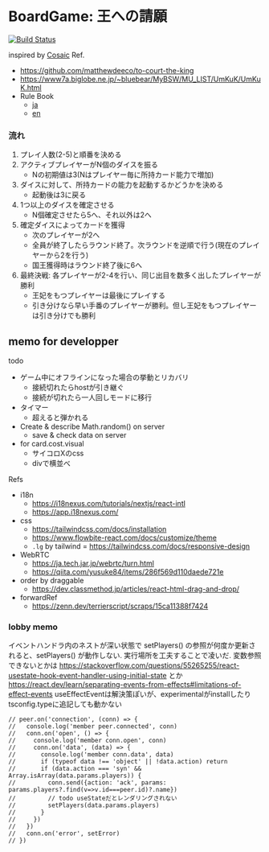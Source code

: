 # BoardGame: 王への請願

[![Build Status](https://github.com/darai0512/to-court-the-king.js/actions/workflows/ci.yml/badge.svg?branch=main)](https://github.com/darai0512/to-court-the-king.js/actions)

inspired by [Cosaic](https://www.amazon.co.jp/dp/B00VYK67JS/ref=nosim?tag=papuwa-22)
Ref.
- https://github.com/matthewdeeco/to-court-the-king
- https://www7a.biglobe.ne.jp/~bluebear/MyBSW/MU_LIST/UmKuK/UmKuK.html
- Rule Book
  - [ja](http://emaame.com/static/bsw/pdfs/UmkroneundKragen.pdf)
  - [en](https://github.com/matthewdeeco/to-court-the-king/blob/master/To%20Court%20the%20King%20Rules.pdf)

### 流れ

1. プレイ人数(2-5)と順番を決める
2. アクティブプレイヤーがN個のダイスを振る
    - Nの初期値は3(Nはプレイヤー毎に所持カード能力で増加)
3. ダイスに対して、所持カードの能力を起動するかどうかを決める
    - 起動後は3に戻る
4. 1つ以上のダイスを確定させる
    - N個確定させたら5へ、それ以外は2へ
5. 確定ダイスによってカードを獲得
    - 次のプレイヤーが2へ
    - 全員が終了したらラウンド終了。次ラウンドを逆順で行う(現在のプレイヤーから2を行う)
    - 国王獲得時はラウンド終了後に6へ
6. 最終決戦: 各プレイヤーが2-4を行い、同じ出目を数多く出したプレイヤーが勝利 
    - 王妃をもつプレイヤーは最後にプレイする
    - 引き分けなら早い手番のプレイヤーが勝利。但し王妃をもつプレイヤーは引き分けでも勝利

## memo for developper

todo
- ゲーム中にオフラインになった場合の挙動とリカバリ
    - 接続切れたらhostが引き継ぐ
    - 接続が切れたら一人回しモードに移行
- タイマー
  - 超えると弾かれる
- Create & describe Math.random() on server
  - save & check data on server 
- for card.cost.visual
    - サイコロXのcss
    - divで横並べ

Refs
- i18n
  - https://i18nexus.com/tutorials/nextjs/react-intl
  - https://app.i18nexus.com/
- css
  - https://tailwindcss.com/docs/installation
  - https://www.flowbite-react.com/docs/customize/theme
  - `.lg` by tailwind = https://tailwindcss.com/docs/responsive-design
- WebRTC
  - https://ja.tech.jar.jp/webrtc/turn.html
  - https://qiita.com/yusuke84/items/286f569d110daede721e
- order by draggable
    - https://dev.classmethod.jp/articles/react-html-drag-and-drop/
- forwardRef
    - https://zenn.dev/terrierscript/scraps/15ca11388f7424

### lobby memo

イベントハンドラ内のネストが深い状態で setPlayers() の参照が何度か更新されると、setPlayers() が動作しない.
実行場所を工夫することで凌いだ.
変数参照できないとかは https://stackoverflow.com/questions/55265255/react-usestate-hook-event-handler-using-initial-state
とか https://react.dev/learn/separating-events-from-effects#limitations-of-effect-events
useEffectEventは解決策ぽいが、experimentalがinstallしたりtsconfig.typeに追記しても動かない

```
// peer.on('connection', (conn) => {
//   console.log('member peer.connected', conn)
//   conn.on('open', () => {
//     console.log('member conn.open', conn)
//     conn.on('data', (data) => {
//       console.log('member conn.data', data)
//       if (typeof data !== 'object' || !data.action) return
//       if (data.action === 'syn' && Array.isArray(data.params.players)) {
//         conn.send({action: 'ack', params: params.players?.find(v=>v.id===peer.id)?.name})
//         // todo useStateだとレンダリングされない
//         setPlayers(data.params.players)
//       }
//     })
//   })
//   conn.on('error', setError)
// })
```